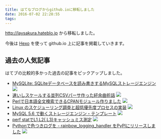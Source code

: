 ```yaml
---
title: はてなブログからgithub.ioに移転しました
date: 2016-07-02 22:28:55
tags:
---
```


http://laysakura.hateblo.jp から移転しました。

今後は [Hexo](https://hexo.io/) を使って github.io 上に記事を掲載していきます。

## 過去の人気記事

はてブの比較的多かった過去の記事をピックアップしました。

- [MySQLite: SQLiteデータベースを読み書きするMySQLストレージエンジン](http://laysakura.github.io/20140218-MySQLite/) <img src="http://b.hatena.ne.jp/entry/image/http://laysakura.github.io/20140218-MySQLite/" />
- [速いしスケールする並列CSVパーサ作った紆余曲折話](http://laysakura.hateblo.jp/entry/2014/12/30/203044) <img src="http://b.hatena.ne.jp/entry/image/http://laysakura.hateblo.jp/entry/2014/12/30/203044" />
- [Perlで日本語全文検索できるCPANモジュール作りました](http://laysakura.hateblo.jp/entry/20131011/1381477266) <img src="http://b.hatena.ne.jp/entry/image/http://laysakura.hateblo.jp/entry/20131011/1381477266" />
- [Linux のスケジューリング調査と超低優先度プロセスの実装](http://www.eidos.ic.i.u-tokyo.ac.jp/~tau/lecture/operating_systems/2010/nakatani.pdf) <img src="http://b.hatena.ne.jp/entry/image/http://www.eidos.ic.i.u-tokyo.ac.jp/~tau/lecture/operating_systems/2010/nakatani.pdf" />
- [MySQL 5.6 で動くストレージエンジン・テンプレート](http://laysakura.hateblo.jp/entry/20130211/1360486479) <img src="http://b.hatena.ne.jp/entry/image/http://laysakura.hateblo.jp/entry/20130211/1360486479" />
- [perf statでL1,L2(,L3)キャッシュミス測定](http://laysakura.hateblo.jp/entry/20111015/1318738362) <img src="http://b.hatena.ne.jp/entry/image/http://laysakura.hateblo.jp/entry/20111015/1318738362" />
- [Pythonで色つきログを - rainbow_logging_handler をPyPIにリリースしました](http://laysakura.hateblo.jp/entry/2013/12/05/165232) <img src="http://b.hatena.ne.jp/entry/image/http://laysakura.hateblo.jp/entry/2013/12/05/165232" />
